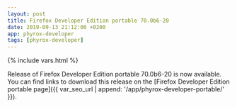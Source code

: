 ```yaml
---
layout: post
title: Firefox Developer Edition portable 70.0b6-20
date: 2019-09-13 21:12:00 +0200
app: phyrox-developer
tags: [phyrox-developer]
---
```

{% include vars.html %}

Release of Firefox Developer Edition portable 70.0b6-20 is now available.<br />
You can find links to download this release on the [Firefox Developer Edition portable page]({{ var_seo_url | append: '/app/phyrox-developer-portable/' }}).
